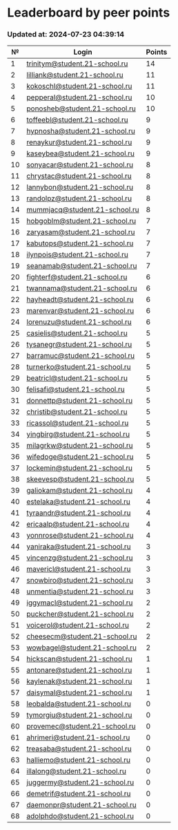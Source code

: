 # Leaderboard by peer points

### Updated at: 2024-07-23 04:39:14

| № | Login | Points |
|---|-------|--------|
|1|trinitym@student.21-school.ru|14|
|2|lilliank@student.21-school.ru|11|
|3|kokoschl@student.21-school.ru|11|
|4|pepperal@student.21-school.ru|10|
|5|ponosheb@student.21-school.ru|10|
|6|toffeebl@student.21-school.ru|9|
|7|hypnosha@student.21-school.ru|9|
|8|renaykur@student.21-school.ru|9|
|9|kaseybea@student.21-school.ru|9|
|10|sonyacar@student.21-school.ru|8|
|11|chrystac@student.21-school.ru|8|
|12|lannybon@student.21-school.ru|8|
|13|randolpz@student.21-school.ru|8|
|14|mummjacq@student.21-school.ru|8|
|15|hobgoblm@student.21-school.ru|7|
|16|zaryasam@student.21-school.ru|7|
|17|kabutops@student.21-school.ru|7|
|18|ilynpois@student.21-school.ru|7|
|19|seanamab@student.21-school.ru|7|
|20|fighterf@student.21-school.ru|6|
|21|twannama@student.21-school.ru|6|
|22|hayheadt@student.21-school.ru|6|
|23|marenvar@student.21-school.ru|6|
|24|lorenuzu@student.21-school.ru|6|
|25|casielis@student.21-school.ru|5|
|26|tysanegr@student.21-school.ru|5|
|27|barramuc@student.21-school.ru|5|
|28|turnerko@student.21-school.ru|5|
|29|beatricl@student.21-school.ru|5|
|30|felisafi@student.21-school.ru|5|
|31|donnettp@student.21-school.ru|5|
|32|christib@student.21-school.ru|5|
|33|ricassol@student.21-school.ru|5|
|34|yingbirg@student.21-school.ru|5|
|35|milagrkw@student.21-school.ru|5|
|36|wifedoge@student.21-school.ru|5|
|37|lockemin@student.21-school.ru|5|
|38|skeevesp@student.21-school.ru|5|
|39|galiokam@student.21-school.ru|4|
|40|estelaka@student.21-school.ru|4|
|41|tyraandr@student.21-school.ru|4|
|42|ericaalp@student.21-school.ru|4|
|43|yonnrose@student.21-school.ru|4|
|44|yaniraka@student.21-school.ru|3|
|45|vincenzg@student.21-school.ru|3|
|46|mavericl@student.21-school.ru|3|
|47|snowbiro@student.21-school.ru|3|
|48|unmentia@student.21-school.ru|3|
|49|iggymacl@student.21-school.ru|2|
|50|puckcher@student.21-school.ru|2|
|51|voicerol@student.21-school.ru|2|
|52|cheesecm@student.21-school.ru|2|
|53|wowbagel@student.21-school.ru|2|
|54|hickscan@student.21-school.ru|1|
|55|antonare@student.21-school.ru|1|
|56|kaylenak@student.21-school.ru|1|
|57|daisymal@student.21-school.ru|1|
|58|leobalda@student.21-school.ru|0|
|59|tymorgiu@student.21-school.ru|0|
|60|provemec@student.21-school.ru|0|
|61|ahrimeri@student.21-school.ru|0|
|62|treasaba@student.21-school.ru|0|
|63|halliemo@student.21-school.ru|0|
|64|illalong@student.21-school.ru|0|
|65|juggermy@student.21-school.ru|0|
|66|demetrif@student.21-school.ru|0|
|67|daemonpr@student.21-school.ru|0|
|68|adolphdo@student.21-school.ru|0|
